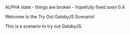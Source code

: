 ALPHA state - things are broken - hopefully fixed soon 0.4

Welcome to the Try Out GatsbyJS Scenario!

This is a scenario to try out GatsbyJS.
